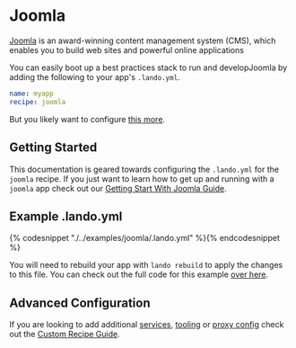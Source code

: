 Joomla
======

[Joomla](https://www.joomla.org/) is an award-winning content management system (CMS), which enables you to build web sites and powerful online applications

You can easily boot up a best practices stack to run and developJoomla by adding the following to your app's `.lando.yml`.

```yml
name: myapp
recipe: joomla
```

But you likely want to configure [this more](#example).

Getting Started
---------------

This documentation is geared towards configuring the `.lando.yml` for the `joomla` recipe. If you just want to learn how to get up and running with a `joomla` app check out our [Getting Start With Joomla Guide](./../tutorials/joomla.md).


Example .lando.yml
------------------

{% codesnippet "./../examples/joomla/.lando.yml" %}{% endcodesnippet %}

You will need to rebuild your app with `lando rebuild` to apply the changes to this file. You can check out the full code for this example [over here](https://github.com/kalabox/lando/tree/master/examples/joomla).

Advanced Configuration
----------------------

If you are looking to add additional [services](./../config/services.md), [tooling](./../config/tooling.md) or [proxy config](./../config/proxy.md) check out the [Custom Recipe Guide](./../tutorials/custom.md).
